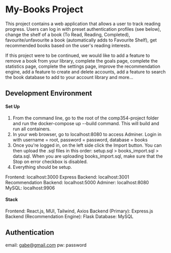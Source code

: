 # My-Books Project
This project contains a web application that allows a user to track reading progress. Users can log in with preset authentication profiles (see below), change the shelf of a book (To Read, Reading, Completed), favourite/unfavourite a book (automatically adds to Favourite Shelf), get recommended books based on the user's reading interests. 

If this project were to be continued, we would like to add a feature to remove a book from your library, complete the goals page, complete the statistics page, complete the settings page, improve the recommendation engine, add a feature to create and delete accounts, add a feature to search the book database to add to your account library and more...

## Development Environment

#### Set Up
1. From the command line, go to the root of the comp354-project folder and run the docker-compose up --build command. This will build and run all containers.
2. In your web browser, go to localhost:8080 to access Adminer. Login in with username = root, password = password, database = books
3. Once you're logged in, on the left side click the Import button. You can then upload the .sql files in this order: setup.sql > books_import.sql > data.sql. When you are uploading books_import.sql, make sure that the Stop on error checkbox is disabled.
4. Everything should be setup.

Frontend: localhost:3000
Express Backend: localhost:3001
Recommendation Backend: localhost:5000
Adminer: localhost:8080
MySQL: localhost:9906 

#### Stack
Frontend: React.js, MUI, Tailwind, Axios
Backend (Primary): Express.js
Backend (Recommendation Engine): Flask
Database: MySQL

## Authentication

email: gabe@gmail.com
pw: password

